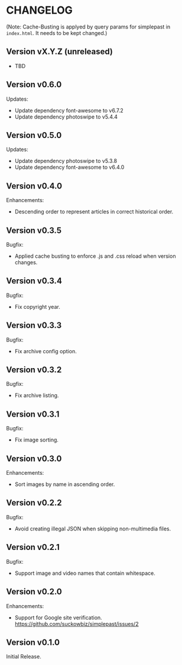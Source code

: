 # CHANGELOG

(Note: Cache-Busting is applyed by query params for simplepast in `index.html`. It needs to be kept changed.)

## Version vX.Y.Z (unreleased)

- TBD

## Version v0.6.0

Updates:

- Update dependency font-awesome to v6.7.2
- Update dependency photoswipe to v5.4.4

## Version v0.5.0

Updates:

- Update dependency photoswipe to v5.3.8 
- Update dependency font-awesome to v6.4.0

## Version v0.4.0

Enhancements:

- Descending order to represent articles in correct historical order.

## Version v0.3.5

Bugfix:

- Applied cache busting to enforce .js and .css reload when version changes.

## Version v0.3.4

Bugfix:

- Fix copyright year.

## Version v0.3.3

Bugfix:

- Fix archive config option.

## Version v0.3.2

Bugfix:

- Fix archive listing.

## Version v0.3.1

Bugfix:

- Fix image sorting.

## Version v0.3.0

Enhancements:

- Sort images by name in ascending order.

## Version v0.2.2

Bugfix:

- Avoid creating illegal JSON when skipping non-multimedia files.

## Version v0.2.1

Bugfix:

- Support image and video names that contain whitespace.

## Version v0.2.0

Enhancements:

- Support for Google site verification.
  <https://github.com/suckowbiz/simplepast/issues/2>

## Version v0.1.0

Initial Release.
